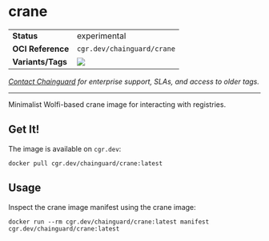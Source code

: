 <!--monopod:start-->
# crane
| | |
| - | - |
| **Status** | experimental |
| **OCI Reference** | `cgr.dev/chainguard/crane` |
| **Variants/Tags** | ![](https://storage.googleapis.com/chainguard-images-build-outputs/summary/crane.svg) |

*[Contact Chainguard](https://www.chainguard.dev/chainguard-images) for enterprise support, SLAs, and access to older tags.*

---
<!--monopod:end-->

Minimalist Wolfi-based crane image for interacting with registries.

## Get It!

The image is available on `cgr.dev`:

```
docker pull cgr.dev/chainguard/crane:latest
```

## Usage

Inspect the crane image manifest using the crane image:

```
docker run --rm cgr.dev/chainguard/crane:latest manifest cgr.dev/chainguard/crane:latest
```
